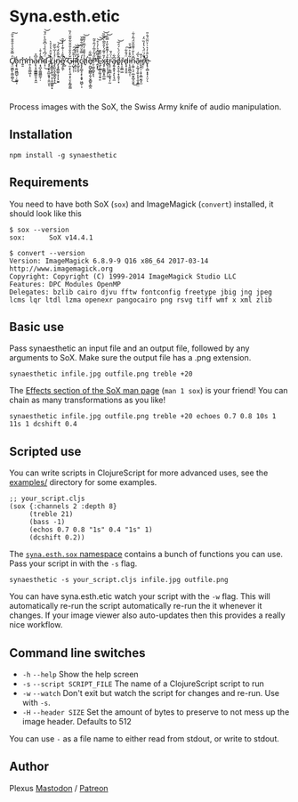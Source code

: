 # Syna.esth.etic

<br>
<br>
C̸͉̤͖̪̙̹͇͈̺̩̓̿̆̌͛͛̐̎̐͒̋̕͘͜͠o̷̧̢̯̰͖̻̺̹̦͚͍̩̾m̴̛͍̱̽m̷̯̜̭̠͇͖̣͔̾ạ̴̢͓̜͇͇͇̯̝̣̭̼̋͆̊ņ̵̛̘̪̝͚͖͇̰̜̣̄̄͐̓͒̇͘̚ď̴͕̹̈́͆̉̏̉͛͆̄̋̀̀̈́̆͜͝ ̴̡̡͕̟̯̲̮͈̟̜͍̤̝̅̏̚ͅL̸̨̬̻̲͙͍̖̜̝̜̭͚̺͍͙̂̍̄̈͐̔͛̊̀i̴̡̙͈̠̭͓̲̲̭̬̝͎̲͐̉̓̅̌̏͂ṅ̴̡̧̡̻͚̜͓͕͕̮͍̽̋̂̑́͋́̚͘͝͝ê̸̲͕̱̼̦̅̐͑͗͊̓̓̒̑̚̚ ̷̣̺̄͘Ǧ̴̹̫͕̙̩̖͍͙͎̤̖̙̳̗̳̒̑̌͐̐̑̆͋̆͊̈̓̏l̶̦̺̟͔̹̍̂̋̈́͠ĩ̷̛͕̖̝̣̒͑̌̌̒͝ͅt̷̡̛̺͓̭͕̾̋͑̾͋͝c̴̡̘̟͇̝͕̙͔̱̟͖̺̹͕̓́̿̊̈́̌͋͌̌h̸̛̞̉̉͊̐̒̅̆̓̎͌͝ȅ̸̜̰̺̗̻̻̦͍̗̬̻͍̩͇̯̿͋r̷̛̤̜͇̠̻̟͓͉̃̋́͂̓̅̍́͂͗̄͂̕ ̵̭͓̟̔͑͌͆̽͛̒͛̊̕̚͜͝͝͝Ę̷̙̝̪͕͖̘̯̘̱̐̏͂͊x̷̡̡͙̳̻̝̥̲͚̓̎͗͌́̓̂͂̅̀̋̐̏͝t̴̻̖͎͕͕͎̣̱̄́̇̓͌͊̀̑̓̿̏͝r̴̖̘̠͔̳̲͎̫̬̘͎̰̈͗̈́̆a̵̡͍̝͍̟̘̙̗̘̼͆͋o̸͍̝̤͓̭̣͙̣͍̘̹͓̅̌̓̈́̀́̈́̅͝r̴̢͕̬̻͖̆d̵̢͓̣̟͈̱̈́̐͋͠ị̵̖̭͈̻̰̦̜̃̊͐͐̈́͐̄ņ̴͖̦͉̠̤̲̬̭̲̞̮̱͆̆̀̀̎͗͌͂̌̈́̃̓͋͜ã̷̹͕̲̘̞̼̠͓͙̩̮͙͇̤͛̅́į̵̧̟̠͕͓͕̻̮̰͓̫̾̄r̸̭̩̦̉̃́̈̈́̀̔̒̏̈̓͘̚e̵̢̢̖̻̣͓̟͎̤̦̓̀̆͛̒͛͗͐̈͂̈́̐̎ͅ
<br>
<br>
<br>
<br>

Process images with the SoX, the Swiss Army knife of audio manipulation.

## Installation

```shell
npm install -g synaesthetic
```

## Requirements

You need to have both SoX (`sox`) and ImageMagick (`convert`) installed, it should look like this

```
$ sox --version
sox:      SoX v14.4.1

$ convert --version
Version: ImageMagick 6.8.9-9 Q16 x86_64 2017-03-14 http://www.imagemagick.org
Copyright: Copyright (C) 1999-2014 ImageMagick Studio LLC
Features: DPC Modules OpenMP
Delegates: bzlib cairo djvu fftw fontconfig freetype jbig jng jpeg lcms lqr ltdl lzma openexr pangocairo png rsvg tiff wmf x xml zlib
```

## Basic use

Pass synaesthetic an input file and an output file, followed by any arguments to SoX. Make sure the output file has a .png extension.

```
synaesthetic infile.jpg outfile.png treble +20
```

The
[Effects section of the SoX man page](http://sox.sourceforge.net/sox.html#EFFECTS)
(`man 1 sox`) is your friend! You can chain as many transformations as you like!

```
synaesthetic infile.jpg outfile.png treble +20 echoes 0.7 0.8 10s 1 11s 1 dcshift 0.4
```

## Scripted use

You can write scripts in ClojureScript for more advanced uses, see the
[examples/](https://github.com/plexus/syna.esth.etic/tree/master/examples)
directory for some examples.

``` clojurescript
;; your_script.cljs
(sox {:channels 2 :depth 8}
     (treble 21)
     (bass -1)
     (echos 0.7 0.8 "1s" 0.4 "1s" 1)
     (dcshift 0.2))
```

The [`syna.esth.sox` namespace](https://github.com/plexus/syna.esth.etic/blob/master/src/syna/esth/sox.cljs) contains a bunch of functions you can use. Pass your script in with the `-s` flag.

```
synaesthetic -s your_script.cljs infile.jpg outfile.png
```

You can have syna.esth.etic watch your script with the `-w` flag. This will
automatically re-run the script automatically re-run the it whenever it changes.
If your image viewer also auto-updates then this provides a really nice
workflow.

## Command line switches

* `-h` `--help` Show the help screen
* `-s` `--script SCRIPT_FILE` The name of a ClojureScript script to run
* `-w` `--watch` Don't exit but watch the script for changes and re-run. Use with `-s`.
* `-H` `--header SIZE` Set the amount of bytes to preserve to not mess up the image header. Defaults to 512
<!-- * `-t` `--image-type EXTENSION` Change the intermediate file type that gets fed through SoX. Defaults to "bmp". Doesn't do anything useful at the moment, because other formats will result in corrupted images. -->

You can use `-` as a file name to either read from stdout, or write to stdout.

## Author

Plexus [Mastodon](https://toot.cat/@plexus) / [Patreon](http://www.patreon.com/plexus)

